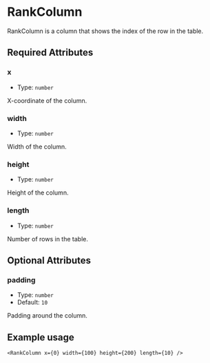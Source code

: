 # RankColumn

RankColumn is a column that shows the index of the row in the table.

## Required Attributes

### x

- Type: `number`

X-coordinate of the column.

### width

- Type: `number`

Width of the column.

### height

- Type: `number`

Height of the column.

### length

- Type: `number`

Number of rows in the table.

## Optional Attributes

### padding

- Type: `number`
- Default: `10`

Padding around the column.

## Example usage

```svelte
<RankColumn x={0} width={100} height={200} length={10} />
```

